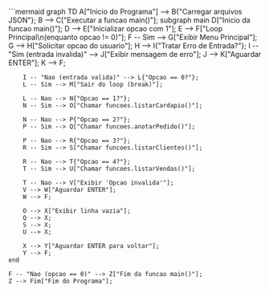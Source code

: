 ´´´mermaid
graph TD
    A["Inicio do Programa"] --> B{"Carregar arquivos JSON"};
    B --> C["Executar a funcao main()"];
    subgraph main
        D["Inicio da funcao main()"];
        D --> E["Inicializar opcao com 1"];
        E --> F["Loop Principal\n(enquanto opcao != 0)"];
        F -- Sim --> G["Exibir Menu Principal"];
        G --> H["Solicitar opcao do usuario"];
        H --> I{"Tratar Erro de Entrada?"};
        I -- "Sim (entrada invalida)" --> J["Exibir mensagem de erro"];
        J --> K["Aguardar ENTER"];
        K --> F;

        I -- "Nao (entrada valida)" --> L{"Opcao == 0?"};
        L -- Sim --> M["Sair do loop (break)"];

        L -- Nao --> N{"Opcao == 1?"};
        N -- Sim --> O["Chamar funcoes.listarCardapio()"];

        N -- Nao --> P{"Opcao == 2?"};
        P -- Sim --> Q["Chamar funcoes.anotarPedido()"];

        P -- Nao --> R{"Opcao == 3?"};
        R -- Sim --> S["Chamar funcoes.listarClientes()"];

        R -- Nao --> T{"Opcao == 4?"};
        T -- Sim --> U["Chamar funcoes.listarVendas()"];

        T -- Nao --> V["Exibir 'Opcao invalida'"];
        V --> W["Aguardar ENTER"];
        W --> F;

        O --> X["Exibir linha vazia"];
        Q --> X;
        S --> X;
        U --> X;

        X --> Y["Aguardar ENTER para voltar"];
        Y --> F;
    end

    F -- "Nao (opcao == 0)" --> Z["Fim da funcao main()"];
    Z --> Fim["Fim do Programa"];
